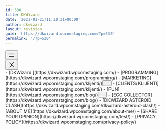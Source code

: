 ```yaml
---
id: 530
title: DKWizard
date: '2022-01-21T11:10:31+00:00'
author: dkwizard
layout: revision
guid: 'https://dkwizard.wpcomstaging.com/?p=530'
permalink: '/?p=530'
---
```


<nav aria-label="" class="wp-container-263 has-text-color has-foreground-color has-background has-background-background-color is-responsive wp-block-navigation"><button aria-haspopup="true" aria-label="Open menu" class="wp-block-navigation__responsive-container-open " data-micromodal-trigger="modal-262"><svg aria-hidden="true" focusable="false" height="24" viewbox="0 0 24 24" width="24" xmlns="http://www.w3.org/2000/svg"><rect height="1.5" width="16" x="4" y="7.5"></rect><rect height="1.5" width="16" x="4" y="15"></rect></svg></button><div class="wp-block-navigation__responsive-container  " id="modal-262" style=""><div class="wp-block-navigation__responsive-close" data-micromodal-close="" tabindex="-1"><div aria-label="Menu" class="wp-block-navigation__responsive-dialog"> <button aria-label="Close menu" class="wp-block-navigation__responsive-container-close" data-micromodal-close=""><svg aria-hidden="true" focusable="false" height="24" viewbox="0 0 24 24" width="24" xmlns="http://www.w3.org/2000/svg"><path d="M13 11.8l6.1-6.3-1-1-6.1 6.2-6.1-6.2-1 1 6.1 6.3-6.5 6.7 1 1 6.5-6.6 6.5 6.6 1-1z"></path></svg></button><div class="wp-block-navigation__responsive-container-content" id="modal-262-content">- [<span class="wp-block-navigation-item__label">DKWizard </span>](https://dkwizard.wpcomstaging.com/)
- [<span class="wp-block-navigation-item__label">PROGRAMMING</span>](https://dkwizard.wpcomstaging.com/programming/)
- [MARKETING](https://dkwizard.wpcomstaging.com/klijenti/)<button aria-expanded="false" aria-label="MARKETING submenu" class="wp-block-navigation__submenu-icon wp-block-navigation-submenu__toggle"><svg aria-hidden="true" fill="none" focusable="false" height="12" viewbox="0 0 12 12" width="12" xmlns="http://www.w3.org/2000/svg"><path d="M1.50002 4L6.00002 8L10.5 4" stroke-width="1.5"></path></svg></button>
    - [<span class="wp-block-navigation-item__label">CLIENTS/KLIJENTI</span>](https://dkwizard.wpcomstaging.com/klijenti/)
- [FUN](https://dkwizard.wpcomstaging.com/blog/)<button aria-expanded="false" aria-label="FUN submenu" class="wp-block-navigation__submenu-icon wp-block-navigation-submenu__toggle"><svg aria-hidden="true" fill="none" focusable="false" height="12" viewbox="0 0 12 12" width="12" xmlns="http://www.w3.org/2000/svg"><path d="M1.50002 4L6.00002 8L10.5 4" stroke-width="1.5"></path></svg></button>
    - [<span class="wp-block-navigation-item__label">EGG COLLECTOR</span>](https://dkwizard.wpcomstaging.com/blog/)
    - [<span class="wp-block-navigation-item__label">DKWIZARD ASTEROID CLASH</span>](https://dkwizard.wpcomstaging.com/dkwizard-asteroid-clash/)
- [<span class="wp-block-navigation-item__label">ABOUT ME</span>](https://dkwizard.wpcomstaging.com/about-me/)
- [<span class="wp-block-navigation-item__label">SHARE YOUR OPINION</span>](https://dkwizard.wpcomstaging.com/test/)
- [<span class="wp-block-navigation-item__label">PRIVACY POLICY</span>](https://dkwizard.wpcomstaging.com/privacy-policy/)

</div> </div> </div></div></nav>